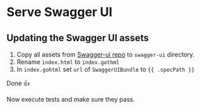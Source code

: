 # Serve Swagger UI

## Updating the Swagger UI assets

1. Copy all assets from [Swagger-ui repo](https://github.com/swagger-api/swagger-ui/tree/master/dist) to `swagger-ui` directory.
2. Rename `index.html` to `index.gothml`
3. In `index.gohtml` set `url` of `SwaggerUIBundle` to `{{ .specPath }}`

Done 👍

Now execute tests and make sure they pass. 